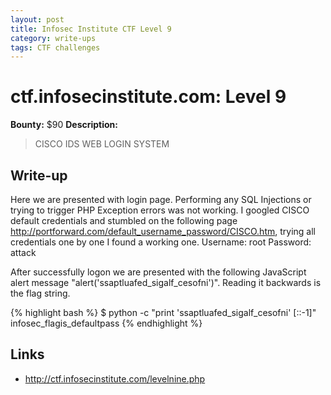 ```yaml
---
layout: post
title: Infosec Institute CTF Level 9
category: write-ups
tags: CTF challenges
---
```


# ctf.infosecinstitute.com: Level 9
**Bounty:** $90
**Description:**

> CISCO IDS WEB LOGIN SYSTEM

## Write-up

Here we are presented with login page. Performing any SQL Injections or trying to trigger PHP Exception errors was not working. I googled CISCO default credentials and stumbled on the following page <http://portforward.com/default_username_password/CISCO.htm>, trying all credentials one by one I found a working one.
Username: root
Password: attack

After successfully logon we are presented with the following JavaScript alert message "alert('ssaptluafed_sigalf_cesofni')". Reading it backwards is the flag string.

{% highlight bash %}
$ python -c "print 'ssaptluafed_sigalf_cesofni' [::-1]"
infosec_flagis_defaultpass
{% endhighlight %}

## Links

* <http://ctf.infosecinstitute.com/levelnine.php>

